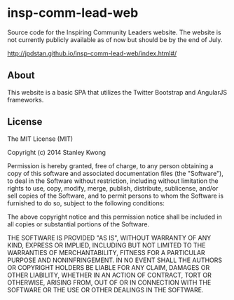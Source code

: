 insp-comm-lead-web
==================

Source code for the Inspiring Community Leaders website. The website is not currently publicly available as of now but should be by the end of July. 

http://jpdstan.github.io/insp-comm-lead-web/index.html#/


## About

This website is a basic SPA that utilizes the Twitter Bootstrap and AngularJS frameworks. 

## License

The MIT License (MIT)

Copyright (c) 2014 Stanley Kwong

Permission is hereby granted, free of charge, to any person obtaining a copy
of this software and associated documentation files (the "Software"), to deal
in the Software without restriction, including without limitation the rights
to use, copy, modify, merge, publish, distribute, sublicense, and/or sell
copies of the Software, and to permit persons to whom the Software is
furnished to do so, subject to the following conditions:

The above copyright notice and this permission notice shall be included in all
copies or substantial portions of the Software.

THE SOFTWARE IS PROVIDED "AS IS", WITHOUT WARRANTY OF ANY KIND, EXPRESS OR
IMPLIED, INCLUDING BUT NOT LIMITED TO THE WARRANTIES OF MERCHANTABILITY,
FITNESS FOR A PARTICULAR PURPOSE AND NONINFRINGEMENT. IN NO EVENT SHALL THE
AUTHORS OR COPYRIGHT HOLDERS BE LIABLE FOR ANY CLAIM, DAMAGES OR OTHER
LIABILITY, WHETHER IN AN ACTION OF CONTRACT, TORT OR OTHERWISE, ARISING FROM,
OUT OF OR IN CONNECTION WITH THE SOFTWARE OR THE USE OR OTHER DEALINGS IN THE
SOFTWARE.
